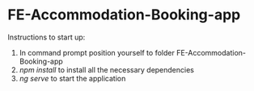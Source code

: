 # FE-Accommodation-Booking-app

Instructions to start up:
1. In command prompt position yourself to folder FE-Accommodation-Booking-app
2. _npm install_ to install all the necessary dependencies
3. _ng serve_ to start the application
